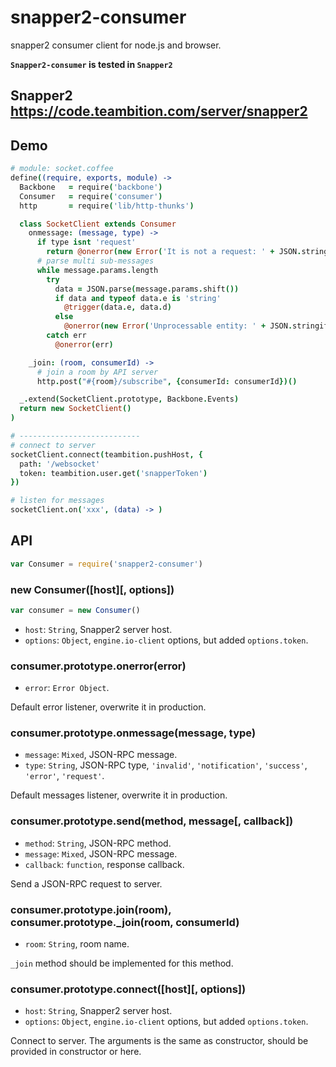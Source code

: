 snapper2-consumer
===
snapper2 consumer client for node.js and browser.

**`Snapper2-consumer` is tested in `Snapper2`**

## Snapper2 https://code.teambition.com/server/snapper2

## Demo

```coffee
# module: socket.coffee
define((require, exports, module) ->
  Backbone   = require('backbone')
  Consumer   = require('consumer')
  http       = require('lib/http-thunks')

  class SocketClient extends Consumer
    onmessage: (message, type) ->
      if type isnt 'request'
        return @onerror(new Error('It is not a request: ' + JSON.stringify(message)))
      # parse multi sub-messages
      while message.params.length
        try
          data = JSON.parse(message.params.shift())
          if data and typeof data.e is 'string'
            @trigger(data.e, data.d)
          else
            @onerror(new Error('Unprocessable entity: ' + JSON.stringify(data)))
        catch err
          @onerror(err)

    _join: (room, consumerId) ->
      # join a room by API server
      http.post("#{room}/subscribe", {consumerId: consumerId})()

  _.extend(SocketClient.prototype, Backbone.Events)
  return new SocketClient()
)

# ---------------------------
# connect to server
socketClient.connect(teambition.pushHost, {
  path: '/websocket'
  token: teambition.user.get('snapperToken')
})

# listen for messages
socketClient.on('xxx', (data) -> )
```


## API

```js
var Consumer = require('snapper2-consumer')
```

### new Consumer([host][, options])

```js
var consumer = new Consumer()
```
- `host`: `String`, Snapper2 server host.
- `options`: `Object`, `engine.io-client` options, but added `options.token`.

### consumer.prototype.onerror(error)

- `error`: `Error Object`.

Default error listener, overwrite it in production.

### consumer.prototype.onmessage(message, type)

- `message`: `Mixed`, JSON-RPC message.
- `type`: `String`, JSON-RPC type, `'invalid'`, `'notification'`, `'success'`, `'error'`, `'request'`.

Default messages listener, overwrite it in production.

### consumer.prototype.send(method, message[, callback])

- `method`: `String`, JSON-RPC method.
- `message`: `Mixed`, JSON-RPC message.
- `callback`: `function`, response callback.

Send a JSON-RPC request to server.

### consumer.prototype.join(room), consumer.prototype._join(room, consumerId)

- `room`: `String`, room name.

`_join` method should be implemented for this method.

### consumer.prototype.connect([host][, options])

- `host`: `String`, Snapper2 server host.
- `options`: `Object`, `engine.io-client` options, but added `options.token`.

Connect to server. The arguments is the same as constructor, should be provided in constructor or here.
